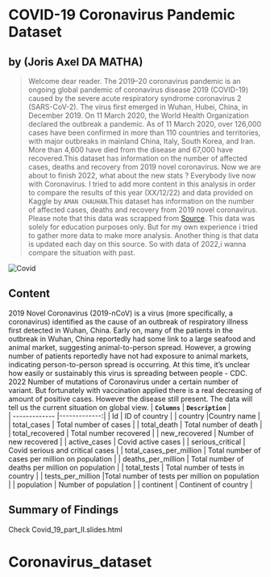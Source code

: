 # COVID-19 Coronavirus Pandemic Dataset 

## by (Joris Axel DA MATHA)

> Welcome dear reader.
The 2019–20 coronavirus pandemic is an ongoing global pandemic of coronavirus disease 2019 (COVID-19) caused by the severe acute respiratory syndrome coronavirus 2 (SARS-CoV-2). The virus first emerged in Wuhan, Hubei, China, in December 2019. On 11 March 2020, the World Health Organization declared the outbreak a pandemic. As of 11 March 2020, over 126,000 cases have been confirmed in more than 110 countries and territories, with major outbreaks in mainland China, Italy, South Korea, and Iran. More than 4,600 have died from the disease and 67,000 have recovered.This dataset has information on the number of affected cases, deaths and recovery from 2019 novel coronavirus.
Now we are about to finish 2022, what about the new stats ? Everybody live now with Coronavirus. I tried to add more content in this analysis in order to compare the results of this year (XX/12/22) and data provided on Kaggle by `AMAN CHAUHAN`.This dataset has information on the number of affected cases, deaths and recovery from 2019 novel coronavirus. Please note that this data was scrapped from [Source](https://www.worldometers.info/coronavirus/). This data was solely for education purposes only. But for my own experience i tried to gather more data to make more analysis. Another thing is that data is updated each day on this source. So with data of 2022,i wanna compare the situation with past.

![Covid](https://france3-regions.francetvinfo.fr/image/wsuJ2rtfoQYyc3wIHypmO9JyNBU/600x400/regions/2020/06/09/5edfa280c0ba6_mona-4723088.jpg)


## Content 
2019 Novel Coronavirus (2019-nCoV) is a virus (more specifically, a coronavirus) identified as the cause of an outbreak of respiratory illness first detected in Wuhan, China. Early on, many of the patients in the outbreak in Wuhan, China reportedly had some link to a large seafood and animal market, suggesting animal-to-person spread. However, a growing number of patients reportedly have not had exposure to animal markets, indicating person-to-person spread is occurring. At this time, it’s unclear how easily or sustainably this virus is spreading between people - CDC. 
2022 Number of mutations of Coronavirus under a certain number of variant. But fortunately with vaccination applied there is a real decreasing of amount of positive cases. However the disease still present. The data will tell us the current situation on global view. 
| **`Columns`**        | **`Description`**  |  
| ------------- |-------------:|
| Id   | ID of country |
| country       |Country name     |
| total_cases | Total number of cases   |
| total_death   | Total number of death |
| total_recovered      | Total number recovered  |
| new_recovered | Number of new recovered      |
| active_cases   | Covid active cases |
| serious_critical     | Covid serious and critical cases |
| total_cases_per_million      | Total number of cases per million on population  |
| deaths_per_million | Total number of deaths per million on population   |
| total_tests   | Total number of tests in country |
| tests_per_million      |Total number of tests per million on population   |
| population | Number of population  |
| continent   | Continent of country |

## Summary of Findings
Check Covid_19_part_II.slides.html

# Coronavirus_dataset
